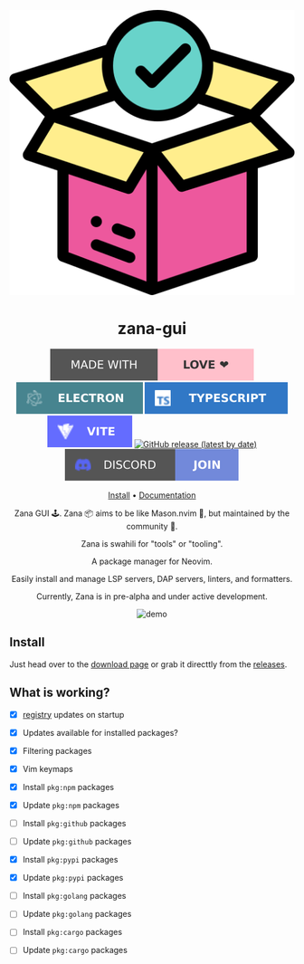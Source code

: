 <div align="center">

![Zana Logo](assets/logo.svg)

# zana-gui

[![Made with love](assets/badge-made-with-love.svg)](https://github.com/mistweaverco/zana-gui/graphs/contributors)
[![Electron](./assets/badge-electron.svg)](https://www.electronjs.org/)
[![TypeScript](./assets/badge-typescript.svg)](https://www.typescriptlang.org/)
[![Vite](./assets/badge-vite.svg)](http://vite.dev/)
[![GitHub release (latest by date)](https://img.shields.io/github/v/release/mistweaverco/zana-gui?style=for-the-badge)](https://github.com/mistweaverco/zana-gui/releases/latest)
[![Discord](assets/badge-discord.svg)](https://getzana.net/discord)

[Install](#install) • [Documentation](https://gui.getzana.net/)

<p></p>

Zana GUI 🕹️. Zana 📦 aims to be like Mason.nvim 🧱, but maintained by the community 🌈.

Zana is swahili for "tools" or "tooling".

A package manager for Neovim.

Easily install and manage LSP servers, DAP servers, linters, and formatters.

<p></p>

Currently, Zana is in pre-alpha and under active development.

<p></p>

![demo](https://github.com/user-attachments/assets/5ccfdfb2-b44a-4a1d-a245-8ba3971a2af5)

<p></p>

</div>

## Install

Just head over to the [download page][download-page] or
grab it directtly from the [releases][releases-page].

## What is working?

- [x] [registry](https://github.com/mistweaverco/zana-registry) updates on startup
- [x] Updates available for installed packages?
- [x] Filtering packages
- [x] Vim keymaps
- [x] Install `pkg:npm` packages
- [x] Update `pkg:npm` packages
- [ ] Install `pkg:github` packages
- [ ] Update `pkg:github` packages
- [x] Install `pkg:pypi` packages
- [x] Update `pkg:pypi` packages
- [ ] Install `pkg:golang` packages
- [ ] Update `pkg:golang` packages
- [ ] Install `pkg:cargo` packages
- [ ] Update `pkg:cargo` packages


[download-page]: https://getzana.net/#download
[releases-page]: https://github.com/mistweaverco/zana-client/releases/latest
